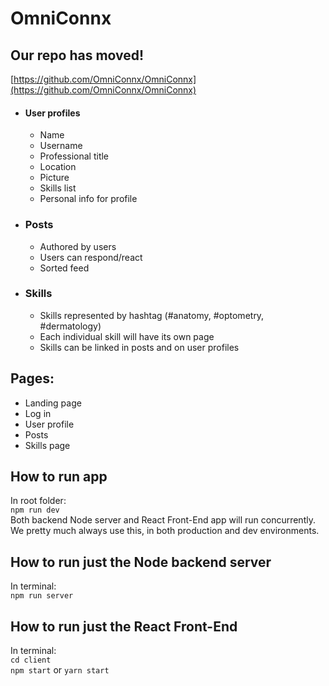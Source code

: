 # OmniConnx

## Our repo has moved! 

[https://github.com/OmniConnx/OmniConnx](https://github.com/OmniConnx/OmniConnx)

- #### **User profiles**

  - Name
  - Username
  - Professional title
  - Location
  - Picture
  - Skills list
  - Personal info for profile

- ### **Posts**

  - Authored by users
  - Users can respond/react
  - Sorted feed

- ### **Skills**

  - Skills represented by hashtag (#anatomy, #optometry, #dermatology)
  - Each individual skill will have its own page
  - Skills can be linked in posts and on user profiles

## **Pages**:

- Landing page
- Log in
- User profile
- Posts
- Skills page

## How to run app

In root folder:  
`npm run dev`  
Both backend Node server and React Front-End app will run concurrently. We pretty much always use this, in both production and dev environments.   

## How to run just the Node backend server

In terminal:   
`npm run server`  

## How to run just the React Front-End

In terminal:  
`cd client`  
`npm start` or `yarn start`
